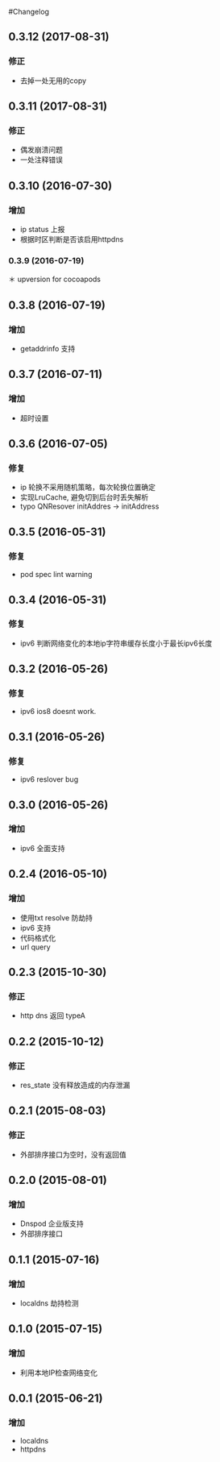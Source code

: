 #Changelog

## 0.3.12 (2017-08-31)

### 修正
* 去掉一处无用的copy

## 0.3.11 (2017-08-31)

### 修正
* 偶发崩溃问题
* 一处注释错误

## 0.3.10 (2016-07-30)

### 增加
* ip status 上报
* 根据时区判断是否该启用httpdns

### 0.3.9 (2016-07-19)
＊ upversion for cocoapods

## 0.3.8 (2016-07-19)

### 增加
* getaddrinfo 支持

## 0.3.7 (2016-07-11)

### 增加
* 超时设置

## 0.3.6 (2016-07-05)

### 修复
* ip 轮换不采用随机策略，每次轮换位置确定
* 实现LruCache, 避免切到后台时丢失解析
* typo QNResover initAddres -> initAddress

## 0.3.5 (2016-05-31)

### 修复
* pod spec lint warning

## 0.3.4 (2016-05-31)

### 修复
* ipv6 判断网络变化的本地ip字符串缓存长度小于最长ipv6长度

## 0.3.2 (2016-05-26)

### 修复
* ipv6 ios8 doesnt work.

## 0.3.1 (2016-05-26)

### 修复
* ipv6 reslover bug

## 0.3.0 (2016-05-26)

### 增加
* ipv6 全面支持

## 0.2.4 (2016-05-10)

### 增加
* 使用txt resolve 防劫持
* ipv6 支持
* 代码格式化
* url query

## 0.2.3 (2015-10-30)

### 修正
* http dns 返回 typeA

## 0.2.2 (2015-10-12)

### 修正
* res_state 没有释放造成的内存泄漏

## 0.2.1 (2015-08-03)

### 修正
* 外部排序接口为空时，没有返回值

## 0.2.0 (2015-08-01)

### 增加
* Dnspod 企业版支持
* 外部排序接口

## 0.1.1 (2015-07-16)

### 增加
* localdns 劫持检测

## 0.1.0 (2015-07-15)

### 增加
* 利用本地IP检查网络变化

## 0.0.1 (2015-06-21)

### 增加
* localdns
* httpdns


